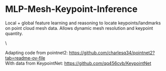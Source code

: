 # MLP-Mesh-Keypoint-Inference
Local + global feature learning and reasoning to locate keypoints/landmarks on point cloud mesh data. Allows dynamic mesh resolution and keypoint quantity.

\

Adapting code from pointnet2: https://github.com/charlesq34/pointnet2?tab=readme-ov-file \
With data from KeypointNet: https://github.com/qq456cvb/KeypointNet
